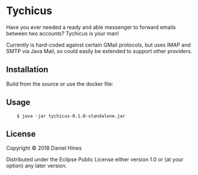 # Tychicus

Have you ever needed a ready and able messenger to forward emails between two accounts? Tychicus is your man! 

Currently is hard-coded against certain GMail protocols, but uses IMAP and SMTP via Java Mail, so could easily be extended to support other providers.

## Installation

Build from the source or use the docker file: 


## Usage

```
    $ java -jar tychicus-0.1.0-standalone.jar
```

## License

Copyright © 2018 Daniel Hines

Distributed under the Eclipse Public License either version 1.0 or (at
your option) any later version.

